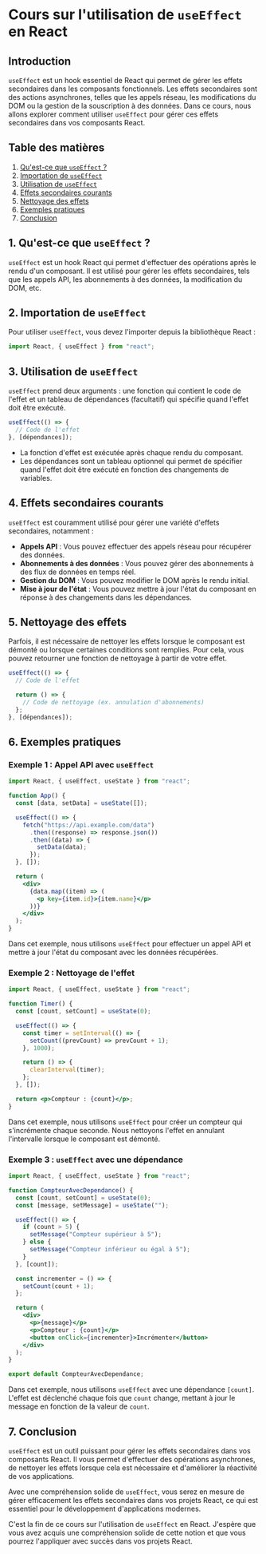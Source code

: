 # Cours sur l'utilisation de `useEffect` en React

## Introduction

`useEffect` est un hook essentiel de React qui permet de gérer les effets secondaires dans les composants fonctionnels. Les effets secondaires sont des actions asynchrones, telles que les appels réseau, les modifications du DOM ou la gestion de la souscription à des données. Dans ce cours, nous allons explorer comment utiliser `useEffect` pour gérer ces effets secondaires dans vos composants React.

## Table des matières

1. [Qu'est-ce que `useEffect` ?](#qu-est-ce-que-useeffect)
2. [Importation de `useEffect`](#importation-de-useeffect)
3. [Utilisation de `useEffect`](#utilisation-de-useeffect)
4. [Effets secondaires courants](#effets-secondaires-courants)
5. [Nettoyage des effets](#nettoyage-des-effets)
6. [Exemples pratiques](#exemples-pratiques)
7. [Conclusion](#conclusion)

## 1. Qu'est-ce que `useEffect` ?

`useEffect` est un hook React qui permet d'effectuer des opérations après le rendu d'un composant. Il est utilisé pour gérer les effets secondaires, tels que les appels API, les abonnements à des données, la modification du DOM, etc.

## 2. Importation de `useEffect`

Pour utiliser `useEffect`, vous devez l'importer depuis la bibliothèque React :

```jsx
import React, { useEffect } from "react";
```

## 3. Utilisation de `useEffect`

`useEffect` prend deux arguments : une fonction qui contient le code de l'effet et un tableau de dépendances (facultatif) qui spécifie quand l'effet doit être exécuté.

```jsx
useEffect(() => {
  // Code de l'effet
}, [dépendances]);
```

- La fonction d'effet est exécutée après chaque rendu du composant.
- Les dépendances sont un tableau optionnel qui permet de spécifier quand l'effet doit être exécuté en fonction des changements de variables.

## 4. Effets secondaires courants

`useEffect` est couramment utilisé pour gérer une variété d'effets secondaires, notamment :

- **Appels API** : Vous pouvez effectuer des appels réseau pour récupérer des données.
- **Abonnements à des données** : Vous pouvez gérer des abonnements à des flux de données en temps réel.
- **Gestion du DOM** : Vous pouvez modifier le DOM après le rendu initial.
- **Mise à jour de l'état** : Vous pouvez mettre à jour l'état du composant en réponse à des changements dans les dépendances.

## 5. Nettoyage des effets

Parfois, il est nécessaire de nettoyer les effets lorsque le composant est démonté ou lorsque certaines conditions sont remplies. Pour cela, vous pouvez retourner une fonction de nettoyage à partir de votre effet.

```jsx
useEffect(() => {
  // Code de l'effet

  return () => {
    // Code de nettoyage (ex. annulation d'abonnements)
  };
}, [dépendances]);
```

## 6. Exemples pratiques

### Exemple 1 : Appel API avec `useEffect`

```jsx
import React, { useEffect, useState } from "react";

function App() {
  const [data, setData] = useState([]);

  useEffect(() => {
    fetch("https://api.example.com/data")
      .then((response) => response.json())
      .then((data) => {
        setData(data);
      });
  }, []);

  return (
    <div>
      {data.map((item) => (
        <p key={item.id}>{item.name}</p>
      ))}
    </div>
  );
}
```

Dans cet exemple, nous utilisons `useEffect` pour effectuer un appel API et mettre à jour l'état du composant avec les données récupérées.

### Exemple 2 : Nettoyage de l'effet

```jsx
import React, { useEffect, useState } from "react";

function Timer() {
  const [count, setCount] = useState(0);

  useEffect(() => {
    const timer = setInterval(() => {
      setCount((prevCount) => prevCount + 1);
    }, 1000);

    return () => {
      clearInterval(timer);
    };
  }, []);

  return <p>Compteur : {count}</p>;
}
```

Dans cet exemple, nous utilisons `useEffect` pour créer un compteur qui s'incrémente chaque seconde. Nous nettoyons l'effet en annulant l'intervalle lorsque le composant est démonté.

### Exemple 3 : `useEffect` avec une dépendance

```jsx
import React, { useEffect, useState } from "react";

function CompteurAvecDependance() {
  const [count, setCount] = useState(0);
  const [message, setMessage] = useState("");

  useEffect(() => {
    if (count > 5) {
      setMessage("Compteur supérieur à 5");
    } else {
      setMessage("Compteur inférieur ou égal à 5");
    }
  }, [count]);

  const incrementer = () => {
    setCount(count + 1);
  };

  return (
    <div>
      <p>{message}</p>
      <p>Compteur : {count}</p>
      <button onClick={incrementer}>Incrémenter</button>
    </div>
  );
}

export default CompteurAvecDependance;
```

Dans cet exemple, nous utilisons `useEffect` avec une dépendance `[count]`. L'effet est déclenché chaque fois que `count` change, mettant à jour le message en fonction de la valeur de `count`.

## 7. Conclusion

`useEffect` est un outil puissant pour gérer les effets secondaires dans vos composants React. Il vous permet d'effectuer des opérations asynchrones, de nettoyer les effets lorsque cela est nécessaire et d'améliorer la réactivité de vos applications.

Avec une compréhension solide de `useEffect`, vous serez en mesure de gérer efficacement les effets secondaires dans vos projets React, ce qui est essentiel pour le développement d'applications modernes.

C'est la fin de ce cours sur l'utilisation de `useEffect` en React. J'espère que vous avez acquis une compréhension solide de cette notion et que vous pourrez l'appliquer avec succès dans vos projets React.
